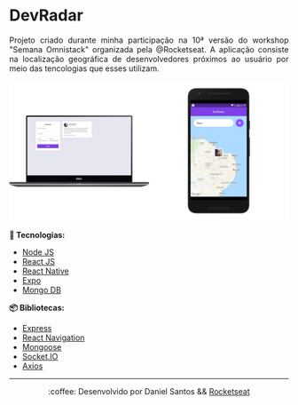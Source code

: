 # DevRadar

<p align="justify">
Projeto criado durante minha participação na 10ª versão do workshop "Semana Omnistack" organizada pela @Rocketseat.
A aplicação consiste na localização geográfica de desenvolvedores próximos ao usuário por meio das tencologias 
que esses utilizam.
</p>

![preview](.github/preview.jpg)

**:rocket: Tecnologias:**

- [Node JS](https://nodejs.org/en/)
- [React JS](https://pt-br.reactjs.org/)
- [React Native](https://facebook.github.io/react-native/)
- [Expo](https://expo.io/)
- [Mongo DB](https://www.mongodb.com/)

**:package: Bibliotecas:**
- [Express](https://expressjs.com/pt-br/)
- [React Navigation](https://reactnavigation.org/)
- [Mongoose](https://socket.io/)
- [Socket.IO](https://socket.io/)
- [Axios](https://github.com/axios/axios)

---
<p align="center">
:coffee: Desenvolvido por Daniel Santos && <a href="https://github.com/Rocketseat">Rocketseat</a>
</p>
